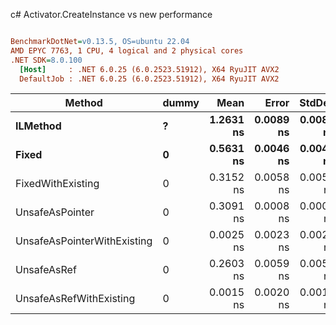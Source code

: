 c# Activator.CreateInstance vs new performance
``` ini

BenchmarkDotNet=v0.13.5, OS=ubuntu 22.04
AMD EPYC 7763, 1 CPU, 4 logical and 2 physical cores
.NET SDK=8.0.100
  [Host]     : .NET 6.0.25 (6.0.2523.51912), X64 RyuJIT AVX2
  DefaultJob : .NET 6.0.25 (6.0.2523.51912), X64 RyuJIT AVX2


```
|                      Method | dummy |      Mean |     Error |    StdDev |    Median | Allocated |
|---------------------------- |------ |----------:|----------:|----------:|----------:|----------:|
|                    **ILMethod** |     **?** | **1.2631 ns** | **0.0089 ns** | **0.0083 ns** | **1.2580 ns** |         **-** |
|                       **Fixed** |     **0** | **0.5631 ns** | **0.0046 ns** | **0.0043 ns** | **0.5609 ns** |         **-** |
|           FixedWithExisting |     0 | 0.3152 ns | 0.0058 ns | 0.0054 ns | 0.3146 ns |         - |
|             UnsafeAsPointer |     0 | 0.3091 ns | 0.0008 ns | 0.0008 ns | 0.3093 ns |         - |
| UnsafeAsPointerWithExisting |     0 | 0.0025 ns | 0.0023 ns | 0.0022 ns | 0.0015 ns |         - |
|                 UnsafeAsRef |     0 | 0.2603 ns | 0.0059 ns | 0.0055 ns | 0.2570 ns |         - |
|     UnsafeAsRefWithExisting |     0 | 0.0015 ns | 0.0020 ns | 0.0019 ns | 0.0009 ns |         - |
